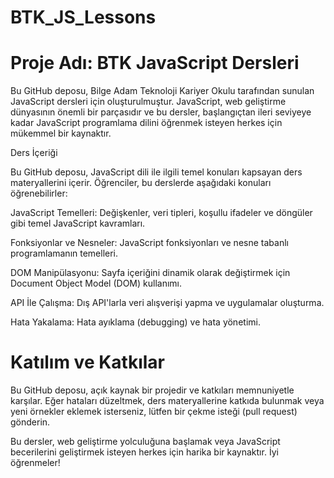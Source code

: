 # BTK_JS_Lessons

# Proje Adı: BTK JavaScript Dersleri

Bu GitHub deposu, Bilge Adam Teknoloji Kariyer Okulu tarafından sunulan JavaScript dersleri için oluşturulmuştur. JavaScript, web geliştirme dünyasının önemli bir parçasıdır ve bu dersler, başlangıçtan ileri seviyeye kadar JavaScript programlama dilini öğrenmek isteyen herkes için mükemmel bir kaynaktır.

Ders İçeriği

Bu GitHub deposu, JavaScript dili ile ilgili temel konuları kapsayan ders materyallerini içerir. Öğrenciler, bu derslerde aşağıdaki konuları öğrenebilirler:

JavaScript Temelleri: Değişkenler, veri tipleri, koşullu ifadeler ve döngüler gibi temel JavaScript kavramları.

Fonksiyonlar ve Nesneler: JavaScript fonksiyonları ve nesne tabanlı programlamanın temelleri.

DOM Manipülasyonu: Sayfa içeriğini dinamik olarak değiştirmek için Document Object Model (DOM) kullanımı.

API İle Çalışma: Dış API'larla veri alışverişi yapma ve uygulamalar oluşturma.

Hata Yakalama: Hata ayıklama (debugging) ve hata yönetimi.

# Katılım ve Katkılar

Bu GitHub deposu, açık kaynak bir projedir ve katkıları memnuniyetle karşılar. Eğer hataları düzeltmek, ders materyallerine katkıda bulunmak veya yeni örnekler eklemek isterseniz, lütfen bir çekme isteği (pull request) gönderin.

Bu dersler, web geliştirme yolculuğuna başlamak veya JavaScript becerilerini geliştirmek isteyen herkes için harika bir kaynaktır. İyi öğrenmeler!
